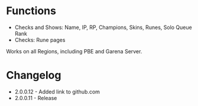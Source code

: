# Functions
- Checks and Shows: Name, IP, RP, Champions, Skins, Runes, Solo Queue Rank
- Checks: Rune pages

Works on all Regions, including PBE and Garena Server.

# Changelog

- 2.0.0.12 - Added link to github.com
- 2.0.0.11 - Release
